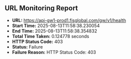 ## URL Monitoring Report

- **URL:** https://api-gw1-prod1.fisglobal.com/gw/v1/health
- **Start Time:** 2025-08-13T11:58:38.230054
- **End Time:** 2025-08-13T11:58:38.354832
- **Total Time Taken:** 0.124778 seconds
- **HTTP Status Code:** 403
- **Status:** Failure
- **Failure Reason:** HTTP Status Code: 403
